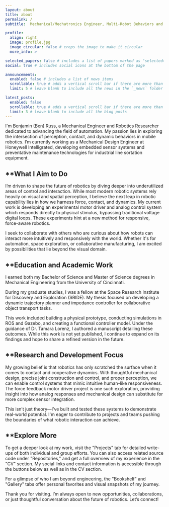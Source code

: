 ```yaml
---
layout: about
title: about
permalink: /
subtitle:  Mechanical/Mechatronics Engineer, Multi-Robot Behaviors and Perception Researcher

profile:
  align: right
  image: profile.jpg
  image_circular: false # crops the image to make it circular
  more_info: >

selected_papers: false # includes a list of papers marked as "selected={true}"
social: true # includes social icons at the bottom of the page

announcements:
  enabled: false # includes a list of news items
  scrollable: true # adds a vertical scroll bar if there are more than 3 news items
  limit: 5 # leave blank to include all the news in the `_news` folder

latest_posts:
  enabled: false
  scrollable: true # adds a vertical scroll bar if there are more than 3 new posts items
  limit: 3 # leave blank to include all the blog posts
---
```

I'm Benjamin (Ben) Russ, a Mechanical Engineer and Robotics Researcher dedicated to advancing the field of automation. My passion lies in exploring the intersection of perception, contact, and dynamic behaviors in mobile robotics. I’m currently working as a Mechanical Design Engineer at Honeywell Intelligrated, developing embedded sensor systems and preventative maintenance technologies for industrial line sortation equipment.
## **What I Aim to Do

I’m driven to shape the future of robotics by diving deeper into underutilized areas of control and interaction. While most modern robotic systems rely heavily on visual and spatial perception, I believe the next leap in robotic capability lies in how we harness force, contact, and dynamics. My current work is developing an experimental motor driver and analog control system which responds directly to physical stimulus, bypassing traditional voltage digital loops. These experiments hint at a new method for responsive, force-aware robotics.

I seek to collaborate with others who are curious about how robots can interact more intuitively and responsively with the world. Whether it's for automation, space exploration, or collaborative manufacturing, I am excited by possibilities that lie beyond the visual domain.
## **Education and Academic Work

I earned both my Bachelor of Science and Master of Science degrees in Mechanical Engineering from the University of Cincinnati. 

During my graduate studies, I was a fellow at the Space Research Institute for Discovery and Exploration (SRIDE). My thesis focused on developing a dynamic trajectory planner and impedance controller for collaborative object transport tasks.

This work included building a physical prototype, conducting simulations in ROS and Gazebo, and creating a functional controller model. Under the guidance of Dr. Tamara Lorenz, I authored a manuscript detailing these outcomes. While this work is not yet published, I continue to expand on its findings and hope to share a refined version in the future.
## **Research and Development Focus

My growing belief is that robotics has only scratched the surface when it comes to contact and cooperative dynamics. With thoughtful mechanical design, precise joint construction and control, and proper perception, we can enable control systems that mimic intuitive human-like responsiveness. The force feedback motor driver project is one such exploration, providing insight into how analog responses and mechanical design can substitute for more complex sensor integration.

This isn’t just theory—I’ve built and tested these systems to demonstrate real-world potential. I'm eager to contribute to projects and teams pushing the boundaries of what robotic interaction can achieve.
## **Explore More

To get a deeper look at my work, visit the "Projects" tab for detailed write-ups of both individual and group efforts. You can also access related source code under "Repositories," and get a full overview of my experience in the "CV" section. My social links and contact information is accessible through the buttons below as well as in the CV section. 

For a glimpse of who I am beyond engineering, the "Bookshelf" and "Gallery" tabs offer personal favorites and visual snapshots of my journey.

Thank you for visiting. I’m always open to new opportunities, collaborations, or just thoughtful conversation about the future of robotics. Let’s connect!



